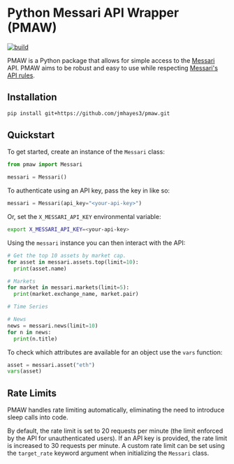 # Python Messari API Wrapper (PMAW)

[![build](https://github.com/jmhayes3/pmaw/actions/workflows/ci.yml/badge.svg)](https://github.com/jmhayes3/pmaw/actions/workflows/ci.yml)

PMAW is a Python package that allows for simple access to the [Messari](https://messari.io) API.
PMAW aims to be robust and easy to use while respecting [Messari's API rules](https://messari.io/api/docs).

## Installation
```sh
pip install git+https://github.com/jmhayes3/pmaw.git
```

## Quickstart
To get started, create an instance of the ``Messari`` class:
```python
from pmaw import Messari

messari = Messari()
```

To authenticate using an API key, pass the key in like so:
```python
messari = Messari(api_key="<your-api-key>")
```

Or, set the ``X_MESSARI_API_KEY`` environmental variable:
```sh
export X_MESSARI_API_KEY=<your-api-key>
```

Using the ``messari`` instance you can then interact with the API:
```python
# Get the top 10 assets by market cap.
for asset in messari.assets.top(limit=10):
  print(asset.name)

# Markets
for market in messari.markets(limit=5):
  print(market.exchange_name, market.pair)

# Time Series

# News
news = messari.news(limit=10)
for n in news:
  print(n.title)
```

To check which attributes are available for an object use the ``vars`` function:
```python
asset = messari.asset("eth")
vars(asset)
```

## Rate Limits
PMAW handles rate limiting automatically, eliminating the need to introduce sleep calls into code.

By default, the rate limit is set to 20 requests per minute (the limit enforced by the API for unauthenticated users).
If an API key is provided, the rate limit is increased to 30 requests per minute.
A custom rate limit can be set using the ``target_rate`` keyword argument when initializing the ``Messari`` class. 
